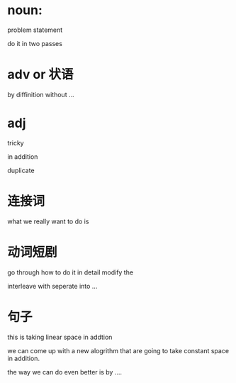 # noun:
problem statement


do it in two passes




# adv or 状语
by diffinition
without ...


# adj
tricky

in addition

duplicate



# 连接词

what we really want to do is 


# 动词短剧
go through how to do it in detail
modify the 


interleave with   seperate into ...


# 句子
this is taking linear space in addtion 

we can come up with a new alogrithm that are going to take constant space in addition.

the way we can do even better is by ....
